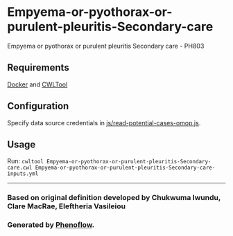 # Empyema-or-pyothorax-or-purulent-pleuritis-Secondary-care

Empyema or pyothorax or purulent pleuritis Secondary care - PH803

## Requirements

[Docker](https://docs.docker.com/install/) and [CWLTool](https://github.com/common-workflow-language/cwltool#install)

## Configuration

Specify data source credentials in [js/read-potential-cases-omop.js](js/read-potential-cases-omop.js).

## Usage

Run: `cwltool Empyema-or-pyothorax-or-purulent-pleuritis-Secondary-care.cwl Empyema-or-pyothorax-or-purulent-pleuritis-Secondary-care-inputs.yml`

***

### Based on original definition developed by Chukwuma Iwundu, Clare MacRae, Eleftheria Vasileiou
### Generated by [Phenoflow](https://kclhi.org/phenoflow).
